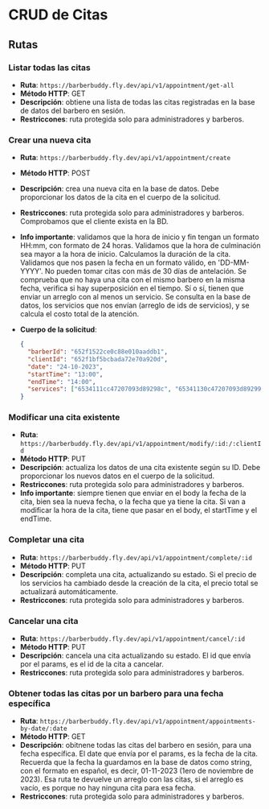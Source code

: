 # CRUD de Citas

## Rutas

### Listar todas las citas

- **Ruta**: `https://barberbuddy.fly.dev/api/v1/appointment/get-all`
- **Método HTTP**: GET
- **Descripción**: obtiene una lista de todas las citas registradas en la base de datos del barbero en sesión.
- **Restriccones**: ruta protegida solo para administradores y barberos.

### Crear una nueva cita

- **Ruta**: `https://barberbuddy.fly.dev/api/v1/appointment/create`
- **Método HTTP**: POST
- **Descripción**: crea una nueva cita en la base de datos. Debe proporcionar los datos de la cita en el cuerpo de la solicitud.
- **Restriccones**: ruta protegida solo para administradores y barberos. Comprobamos que el cliente exista en la BD.
- **Info importante**: validamos que la hora de inicio y fin tengan un formato HH:mm, con formato de 24 horas. Validamos que la hora de culminación sea mayor a la hora de inicio. Calculamos la duración de la cita. Validamos que nos pasen la fecha en un formato válido, en 'DD-MM-YYYY'. No pueden tomar citas con más de 30 días de antelación. Se comprueba que no haya una cita con el mismo barbero en la misma fecha, verifica si hay superposición en el tiempo. Sí o sí, tienen que enviar un arreglo con al menos un servicio. Se consulta en la base de datos, los servicios que nos envían (arreglo de ids de servicios), y se calcula el costo total de la atención.
- **Cuerpo de la solicitud**:

  ```json
  {
    "barberId": "652f1522ce0c88e010aaddb1",
    "clientId": "652f1bf5bcbada72e70a920d",
    "date": "24-10-2023",
    "startTime": "13:00",
    "endTime": "14:00",
    "services": ["6534111cc47207093d89298c", "65341130c47207093d892994"]
  }
  ```

### Modificar una cita existente

- **Ruta**: `https://barberbuddy.fly.dev/api/v1/appointment/modify/:id:/:clientId`
- **Método HTTP**: PUT
- **Descripción**: actualiza los datos de una cita existente según su ID. Debe proporcionar los nuevos datos en el cuerpo de la solicitud.
- **Restriccones**: ruta protegida solo para administradores y barberos.
- **Info importante**: siempre tienen que enviar en el body la fecha de la cita, bien sea la nueva fecha, o la fecha que ya tiene la cita. Si van a modificar la hora de la cita, tiene que pasar en el body, el startTime y el endTime.

### Completar una cita

- **Ruta**: `https://barberbuddy.fly.dev/api/v1/appointment/complete/:id`
- **Método HTTP**: PUT
- **Descripción**: completa una cita, actualizando su estado. Si el precio de los servicios ha cambiado desde la creación de la cita, el precio total se actualizará automáticamente.
- **Restriccones**: ruta protegida solo para administradores y barberos.

### Cancelar una cita

- **Ruta**: `https://barberbuddy.fly.dev/api/v1/appointment/cancel/:id`
- **Método HTTP**: PUT
- **Descripción**: cancela una cita actualizando su estado. El id que envía por el params, es el id de la cita a cancelar.
- **Restriccones**: ruta protegida solo para administradores y barberos.

### Obtener todas las citas por un barbero para una fecha específica

- **Ruta**: `https://barberbuddy.fly.dev/api/v1/appointment/appointments-by-date/:date`
- **Método HTTP**: GET
- **Descripción**: obitnene todas las citas del barbero en sesión, para una fecha específica. El date que envía por el params, es la fecha de la cita. Recuerda que la fecha la guardamos en la base de datos como string, con el formato en español, es decir, 01-11-2023 (1ero de noviembre de 2023). Esa ruta te devuelve un arreglo con las citas, si el arreglo es vacío, es porque no hay ninguna cita para esa fecha.
- **Restriccones**: ruta protegida solo para administradores y barberos.
